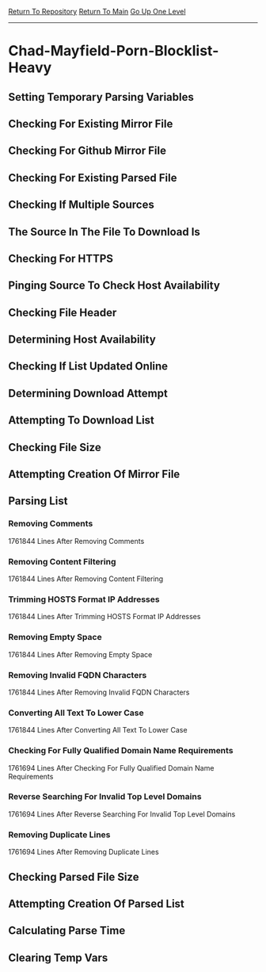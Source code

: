 [Return To Repository](https://github.com/deathbybandaid/piholeparser/)
[Return To Main](https://github.com/deathbybandaid/piholeparser/blob/master/RecentRunLogs/Mainlog.md)
[Go Up One Level](https://github.com/deathbybandaid/piholeparser/blob/master/RecentRunLogs/TopLevelScripts/30-Processing-External-Blacklists.md)
____________________________________
# Chad-Mayfield-Porn-Blocklist-Heavy
## Setting Temporary Parsing Variables
## Checking For Existing Mirror File
## Checking For Github Mirror File
## Checking For Existing Parsed File
## Checking If Multiple Sources
## The Source In The File To Download Is
## Checking For HTTPS
## Pinging Source To Check Host Availability
## Checking File Header
## Determining Host Availability
## Checking If List Updated Online
## Determining Download Attempt
## Attempting To Download List
## Checking File Size
## Attempting Creation Of Mirror File
## Parsing List
### Removing Comments
1761844 Lines After Removing Comments
### Removing Content Filtering
1761844 Lines After Removing Content Filtering
### Trimming HOSTS Format IP Addresses
1761844 Lines After Trimming HOSTS Format IP Addresses
### Removing Empty Space
1761844 Lines After Removing Empty Space
### Removing Invalid FQDN Characters
1761844 Lines After Removing Invalid FQDN Characters
### Converting All Text To Lower Case
1761844 Lines After Converting All Text To Lower Case
### Checking For Fully Qualified Domain Name Requirements
1761694 Lines After Checking For Fully Qualified Domain Name Requirements
### Reverse Searching For Invalid Top Level Domains
1761694 Lines After Reverse Searching For Invalid Top Level Domains
### Removing Duplicate Lines
1761694 Lines After Removing Duplicate Lines
## Checking Parsed File Size
## Attempting Creation Of Parsed List
## Calculating Parse Time
## Clearing Temp Vars
